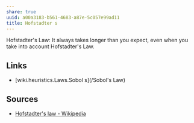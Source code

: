 ```yaml
---
share: true
uuid: a00a3183-b561-4683-a87e-5c057e99ad11
title: Hofstadter s
---
```

Hofstadter's Law: It always takes longer than you expect, even when you take into account Hofstadter's Law.


## Links

* [wiki.heuristics.Laws.Sobol s](/Sobol's Law)

## Sources

* [Hofstadter's law - Wikipedia](https://en.wikipedia.org/wiki/Hofstadter%27s_law)